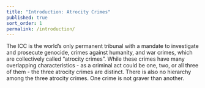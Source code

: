 ```yaml
---
title: "Introduction: Atrocity Crimes"
published: true
sort_order: 1
permalink: /introduction/
---
```

The ICC is the world’s only permanent tribunal with a mandate to investigate and prosecute genocide, crimes against humanity, and war crimes, which are collectively called “atrocity crimes”. While these crimes have many overlapping characteristics - as a criminal act could be one, two, or all three of them -  the three atrocity crimes are distinct. There is also no hierarchy among the three atrocity crimes. One crime is not graver than another.
